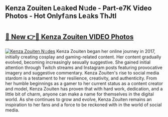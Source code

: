 ## Kenza Zouiten Le𝚊ked N𝚞de - Part-e7K Video Photos - Hot Onlyf𝚊ns Le𝚊ks ThJtl

# <h2><a href="http://ac33994.deff.icu/?id=Kenza+Zouiten">🔗 New 👉🔴 Kenza Zouiten VIDEO Photos</a></h2>

[![Kenza Zouiten N𝚞des](https://i.imgur.com/rIISA9y.gif)](http://ac33994.deff.icu/?id=Kenza+Zouiten)
Kenza Zouiten began her online journey in 2017, initially creating cosplay and gaming-related content. Her content gradually evolved, becoming increasingly sexually suggestive. She gained initial attention through Twitch streams and Instagram posts featuring provocative imagery and suggestive commentary. Kenza Zouiten's rise to social media stardom is a testament to her resilience, creativity, and authenticity. From her humble beginnings as a gamer to her current status as a content creator and model, Kenza Zouiten has proven that with hard work, dedication, and a little bit of charm, anyone can make a name for themselves in the digital world. As she continues to grow and evolve, Kenza Zouiten remains an inspiration to her fans and a force to be reckoned with in the world of social media.
